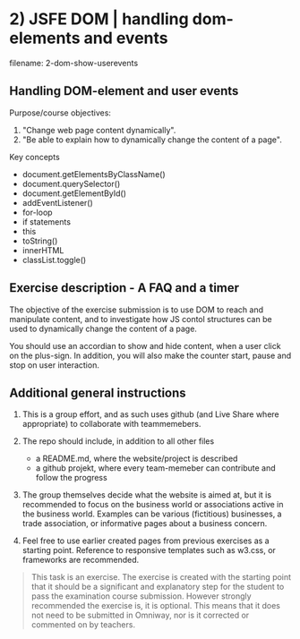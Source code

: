 # 2) JSFE DOM | handling dom-elements and events

filename: 2-dom-show-userevents

## Handling DOM-element and user events

Purpose/course objectives:

1. "Change web page content dynamically".
2. "Be able to explain how to dynamically change the content of a page".

Key concepts

- document.getElementsByClassName()
- document.querySelector()
- document.getElementById()
- addEventListener()
- for-loop
- if statements
- this
- toString()
- innerHTML
- classList.toggle()

## Exercise description - A FAQ and a timer

The objective of the exercise submission is to use DOM to reach and manipulate content, and to investigate how JS contol structures can be used to dynamically change the content of a page.

You should use an accordian to show and hide content, when a user click on the plus-sign. In addition, you will also make the counter start, pause and stop on user interaction.

## Additional general instructions

1. This is a group effort, and as such uses github (and Live Share where appropriate) to collaborate with teammemebers.

2. The repo should include, in addition to all other files
    - a README.md, where the website/project is described
    - a github projekt, where every team-memeber can contribute and follow the progress

3. The group themselves decide what the website is aimed at, but it is recommended to focus on the business world or associations active in the business world. Examples can be various (fictitious) businesses, a trade association, or informative pages about a business concern.

4. Feel free to use earlier created pages from previous exercises as a starting point. Reference to responsive templates such as w3.css, or frameworks are recommended.

> This task is an exercise. The exercise is created with the starting point that it should be a significant and explanatory step for the student to pass the examination course submission. However strongly recommended the exercise is, it is optional. This means that it does not need to be submitted in Omniway, nor is it corrected or commented on by teachers.
